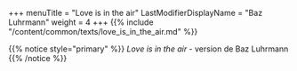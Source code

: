 +++
menuTitle = "Love is in the air"
LastModifierDisplayName = "Baz Luhrmann"
weight = 4
+++
{{% include "/content/common/texts/love_is_in_the_air.md" %}}

{{% notice style="primary" %}}
*Love is in the air* - version de Baz Luhrmann
{{% /notice %}}
